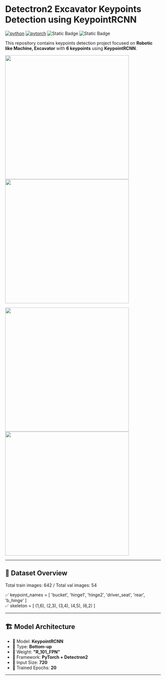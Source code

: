 # Detectron2 Excavator Keypoints Detection using KeypointRCNN

[![python](https://img.shields.io/badge/Python-3.11-3776AB.svg?style=flat&logo=python&logoColor=white)](https://www.python.org)
[![pytorch](https://img.shields.io/badge/PyTorch-2.6.0-EE4C2C.svg?style=flat&logo=pytorch)](https://pytorch.org)
![Static Badge](https://img.shields.io/badge/Keypoints-Detection-cyan)
![Static Badge](https://img.shields.io/badge/Detectron2-blue)

This repository contains keypoints detection project focused on **Robotic like Machine, Excavator** with **6 keypoints** using **KeypointRCNN**.

<img src="excavatorvideo4exp_KeypointRCNN.gif" width="400"> <img src="excavatorvideo6exp_KeypointRCNN.gif" width="400">

<img src="excavatorvideo4exp_KeypointRCNN.gif" width="400"> <img src="excavatorvideo6exp_KeypointRCNN.gif" width="400">

---

## 🧭 Dataset Overview

Total train images: 642 / Total val images: 54

✅ keypoint_names = [ 'bucket', 'hinge1', 'hinge2', 'driver_seat', 'rear', 'b_hinge' ]  
✅ skeleton = [ (1,6), (2,3), (3,4), (4,5), (6,2) ] 

---

## 🏗️ Model Architecture

- 🦾 Model: **KeypointRCNN**
- 🦾 Type: **Bottom-up**
- 🦾 Weight: **"R_101_FPN"**
- 🦾 Framework: **PyTorch + Detectron2**
- 🦾 Input Size: **720**
- 🦾 Trained Epochs: **20**

---
